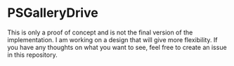# PSGalleryDrive

This is only a proof of concept and is not the final version of the implementation. I am working on a design that will give more flexibility. If you have any thoughts on what you want to see, feel free to create an issue in this repository.
